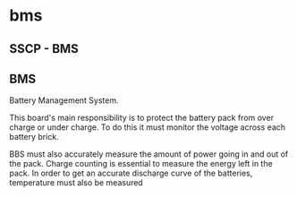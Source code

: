 # bms

## SSCP - BMS

## BMS

Battery Management System.&#x20;

This board's main responsibility is to protect the battery pack from over charge or under charge. To do this it must monitor the voltage across each battery brick.&#x20;

BBS must also accurately measure the amount of power going in and out of the pack. Charge counting is essential to measure the energy left in the pack. In order to get an accurate discharge curve of the batteries, temperature must also be measured
